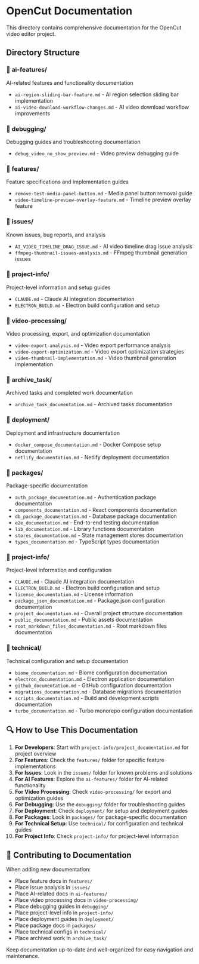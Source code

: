 # OpenCut Documentation

This directory contains comprehensive documentation for the OpenCut video editor project.

## Directory Structure

### 📁 **ai-features/**
AI-related features and functionality documentation
- `ai-region-sliding-bar-feature.md` - AI region selection sliding bar implementation
- `ai-video-download-workflow-changes.md` - AI video download workflow improvements

### 📁 **debugging/**
Debugging guides and troubleshooting documentation
- `debug_video_no_show_preview.md` - Video preview debugging guide

### 📁 **features/**
Feature specifications and implementation guides
- `remove-test-media-panel-button.md` - Media panel button removal guide
- `video-timeline-preview-overlay-feature.md` - Timeline preview overlay feature

### 📁 **issues/**
Known issues, bug reports, and analysis
- `AI_VIDEO_TIMELINE_DRAG_ISSUE.md` - AI video timeline drag issue analysis
- `ffmpeg-thumbnail-issues-analysis.md` - FFmpeg thumbnail generation issues

### 📁 **project-info/**
Project-level information and setup guides
- `CLAUDE.md` - Claude AI integration documentation
- `ELECTRON_BUILD.md` - Electron build configuration and setup

### 📁 **video-processing/**
Video processing, export, and optimization documentation
- `video-export-analysis.md` - Video export performance analysis
- `video-export-optimization.md` - Video export optimization strategies
- `video-thumbnail-implementation.md` - Video thumbnail generation implementation

### 📁 **archive_task/**
Archived tasks and completed work documentation
- `archive_task_documentation.md` - Archived tasks documentation

### 📁 **deployment/**
Deployment and infrastructure documentation
- `docker_compose_documentation.md` - Docker Compose setup documentation
- `netlify_documentation.md` - Netlify deployment documentation

### 📁 **packages/**
Package-specific documentation
- `auth_package_documentation.md` - Authentication package documentation
- `components_documentation.md` - React components documentation
- `db_package_documentation.md` - Database package documentation
- `e2e_documentation.md` - End-to-end testing documentation
- `lib_documentation.md` - Library functions documentation
- `stores_documentation.md` - State management stores documentation
- `types_documentation.md` - TypeScript types documentation

### 📁 **project-info/**
Project-level information and configuration
- `CLAUDE.md` - Claude AI integration documentation
- `ELECTRON_BUILD.md` - Electron build configuration and setup
- `license_documentation.md` - License information
- `package_json_documentation.md` - Package.json configuration documentation
- `project_documentation.md` - Overall project structure documentation
- `public_documentation.md` - Public assets documentation
- `root_markdown_files_documentation.md` - Root markdown files documentation

### 📁 **technical/**
Technical configuration and setup documentation
- `biome_documentation.md` - Biome configuration documentation
- `electron_documentation.md` - Electron application documentation
- `github_documentation.md` - GitHub configuration documentation
- `migrations_documentation.md` - Database migrations documentation
- `scripts_documentation.md` - Build and development scripts documentation
- `turbo_documentation.md` - Turbo monorepo configuration documentation

## 🔍 **How to Use This Documentation**

1. **For Developers**: Start with `project-info/project_documentation.md` for project overview
2. **For Features**: Check the `features/` folder for specific feature implementations
3. **For Issues**: Look in the `issues/` folder for known problems and solutions
4. **For AI Features**: Explore the `ai-features/` folder for AI-related functionality
5. **For Video Processing**: Check `video-processing/` for export and optimization guides
6. **For Debugging**: Use the `debugging/` folder for troubleshooting guides
7. **For Deployment**: Check `deployment/` for setup and deployment guides
8. **For Packages**: Look in `packages/` for package-specific documentation
9. **For Technical Setup**: Use `technical/` for configuration and technical guides
10. **For Project Info**: Check `project-info/` for project-level information

## 📝 **Contributing to Documentation**

When adding new documentation:
- Place feature docs in `features/`
- Place issue analysis in `issues/`
- Place AI-related docs in `ai-features/`
- Place video processing docs in `video-processing/`
- Place debugging guides in `debugging/`
- Place project-level info in `project-info/`
- Place deployment guides in `deployment/`
- Place package docs in `packages/`
- Place technical configs in `technical/`
- Place archived work in `archive_task/`

Keep documentation up-to-date and well-organized for easy navigation and maintenance.
